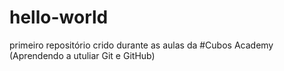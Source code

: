 # hello-world
primeiro repositório crido durante as aulas da #Cubos Academy (Aprendendo a utuliar Git e GitHub)
